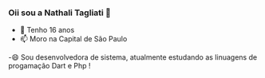 ### Oii sou a Nathali Tagliati 👋

- 💬 Tenho 16 anos
- 📫 Moro na Capital de São Paulo
  
-😄 Sou desenvolvedora de sistema, atualmente estudando as linuagens de progamação Dart e Php !

<div>
  <a href="https://github.com/NathTagliati>
    <img heigth="180em" src="https://github-readme-stats.vercel.app/api/top-langs/?Username=NathTagliati&layout=compact&langs_count=168&theme""/
</div>

